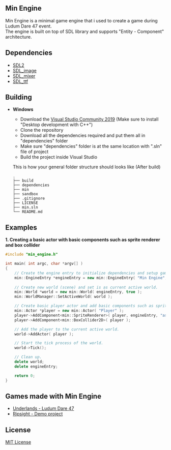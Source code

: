 ## Min Engine
Min Engine is a minimal game engine that i used to create a game during Ludum Dare 47 event. </br>
The engine is built on top of SDL library and supports "Entity - Component" architecture.

## Dependencies
  * [SDL2](https://www.libsdl.org/)
  * [SDL_image](https://www.libsdl.org/projects/SDL_image/)
  * [SDL_mixer](https://www.libsdl.org/projects/SDL_mixer/index.html)
  * [SDL_ttf](https://www.libsdl.org/projects/SDL_ttf/)

## Building
  * <b>Windows</b>
    * Download the [Visual Studio Community 2019](https://visualstudio.microsoft.com/) (Make sure to install "Desktop development with C++")
    * Clone the repository
    * Download all the dependencies required and put them all in "dependencies" folder
    * Make sure "dependencies" folder is at the same location with ".sln" file of project
    * Build the project inside Visual Studio
    
    This is how your general folder structure should looks like (After build)
    
        .
        ├── build          
        ├── dependencies
        ├── min
        ├── sandbox
        ├── .gitignore
        ├── LICENSE
        ├── min.sln
        └── README.md
        
## Examples
<b>1. Creating a basic actor with basic components such as sprite renderer and box collider</b>
```cpp
#include "min_engine.h"

int main( int argc, char *argv[] )
{
	// Create the engine entry to initialize dependencies and setup game window.
	min::EngineEntry *engineEntry = new min::EngineEntry( "Min Engine", 800, 600, 60 );
	
	// Create new world (scene) and set is as current active world.
	min::World *world = new min::World( engineEntry, true );
	min::WorldManager::SetActiveWorld( world );

	// Create basic player actor and add basic components such as sprite renderer and box collider.
	min::Actor *player = new min::Actor( "Player" );
	player->AddComponent<min::SpriteRenderer>( player, engineEntry, "assets/imgs/player.png" );
	player->AddComponent<min::BoxCollider2D>( player );

	// Add the player to the current active world.
	world->AddActor( player );

	// Start the tick process of the world.
	world->Tick();

	// Clean up.
	delete world;
	delete engineEntry;

	return 0;
}
```
        
## Games made with Min Engine
* [Underlands - Ludum Dare 47](https://ldjam.com/events/ludum-dare/47/underlands)
* [Ripsight - Demo project](https://github.com/iozsaygi/ripsight)

## License
[MIT License](https://github.com/iozsaygi/ripsight/blob/master/LICENSE)
